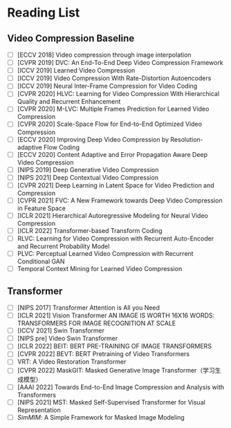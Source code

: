 # Reading List

## Video Compression Baseline

- [ ] [ECCV 2018] Video compression through image interpolation
- [ ] [CVPR 2019] DVC: An End-To-End Deep Video Compression Framework
- [ ] [ICCV 2019] Learned Video Compression
- [ ] [ICCV 2019] Video Compression With Rate-Distortion Autoencoders
- [ ] [ICCV 2019] Neural Inter-Frame Compression for Video Coding
- [ ] [CVPR 2020] HLVC: Learning for Video Compression With Hierarchical Quality and Recurrent Enhancement
- [ ] [CVPR 2020] M-LVC: Multiple Frames Prediction for Learned Video Compression
- [ ] [CVPR 2020] Scale-Space Flow for End-to-End Optimized Video Compression
- [ ] [ECCV 2020] Improving Deep Video Compression by Resolution-adaptive Flow Coding
- [ ] [ECCV 2020] Content Adaptive and Error Propagation Aware Deep Video Compression
- [ ] [NIPS 2019] Deep Generative Video Compression
- [ ] [NIPS 2021] Deep Contextual Video Compression
- [ ] [CVPR 2021] Deep Learning in Latent Space for Video Prediction and Compression
- [ ] [CVPR 2021] FVC: A New Framework towards Deep Video Compression in Feature Space
- [ ] [ICLR 2021] Hierarchical Autoregressive Modeling for Neural Video Compression
- [ ] [ICLR 2022] Transformer-based Transform Coding
- [ ] RLVC: Learning for Video Compression with Recurrent Auto-Encoder and Recurrent Probability Model
- [ ] PLVC: Perceptual Learned Video Compression with Recurrent Conditional GAN
- [ ] Temporal Context Mining for Learned Video Compression

## Transformer

- [ ] [NIPS 2017] Transformer Attention is All you Need
- [ ] [ICLR 2021] Vision Transformer AN IMAGE IS WORTH 16X16 WORDS: TRANSFORMERS FOR IMAGE RECOGNITION AT SCALE
- [ ] [ICCV 2021] Swin Transformer
- [ ] [NIPS pre] Video Swin Transformer
- [ ] [ICLR 2022] BEIT: BERT PRE-TRAINING OF IMAGE TRANSFORMERS
- [ ] [CVPR 2022] BEVT: BERT Pretraining of Video Transformers
- [ ] VRT: A Video Restoration Transformer
- [ ] [CVPR 2022] MaskGIT: Masked Generative Image Transformer（学习生成模型）
- [ ] [AAAI 2022] Towards End-to-End Image Compression and Analysis with Transformers
- [ ] [NIPS 2021] MST: Masked Self-Supervised Transformer for Visual Representation
- [ ] *SimMIM*: A Simple Framework for Masked Image Modeling